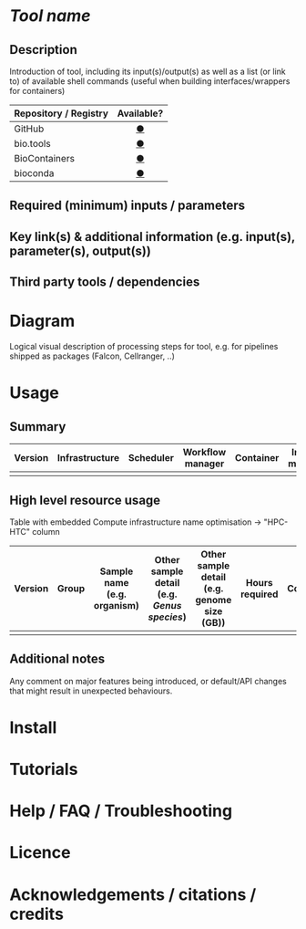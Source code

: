 *Tool name*
==========

## Description

Introduction of tool, including its input(s)/output(s) as well as a list (or link to) of available shell commands (useful when building interfaces/wrappers for containers)

| Repository / Registry | Available? |
|-------------|:--------:|
| GitHub | [&#9679;]()| 
| bio.tools | [&#9679;]()|
| BioContainers | [&#9679;]()|
| bioconda | [&#9679;]()|

## Required (minimum) inputs / parameters

## Key link(s) & additional information (e.g. input(s), parameter(s), output(s))

## Third party tools / dependencies

# Diagram

Logical visual description of processing steps for tool, e.g. for pipelines shipped as packages (Falcon, Cellranger, ..)

# Usage

## Summary

| Version | Infrastructure | Scheduler | Workflow manager | Container | Install method |
|---------------|---------|-----------|------------------|-----------|----------------|
|||||||

## High level resource usage

Table with embedded Compute infrastructure name optimisation -> "HPC-HTC" column

| Version | Group | Sample name (e.g. organism) | Other sample detail (e.g. *Genus species*) | Other sample detail (e.g. genome size (GB)) | Hours required | Cores | Peak RAM in GB (requested) | Drive (GB) | HPC-HTC | Month-Year |
|---------|---------|-------|---------------|---------------|------------------|----------------|-------|----------------------------|---------------|---------|
||||||||||||

## Additional notes

Any comment on major features being introduced, or default/API changes that might result in unexpected behaviours.

# Install

# Tutorials

# Help / FAQ / Troubleshooting

# Licence

# Acknowledgements / citations / credits
